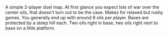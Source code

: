 A simple 2-player duel map. At first glance you expect lots of war over the center oils, that doesn't turn out to be the case. Makes for relaxed but rushy games. You generally end up with around 8 oils per player. Bases are protected by a steep hill each. Two oils right in base, two oils right next to base on a little platform.